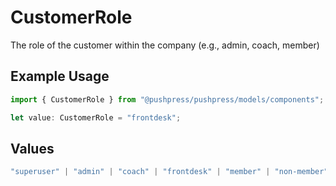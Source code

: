 # CustomerRole

The role of the customer within the company (e.g., admin, coach, member)

## Example Usage

```typescript
import { CustomerRole } from "@pushpress/pushpress/models/components";

let value: CustomerRole = "frontdesk";
```

## Values

```typescript
"superuser" | "admin" | "coach" | "frontdesk" | "member" | "non-member" | "ex-member" | "lead"
```
